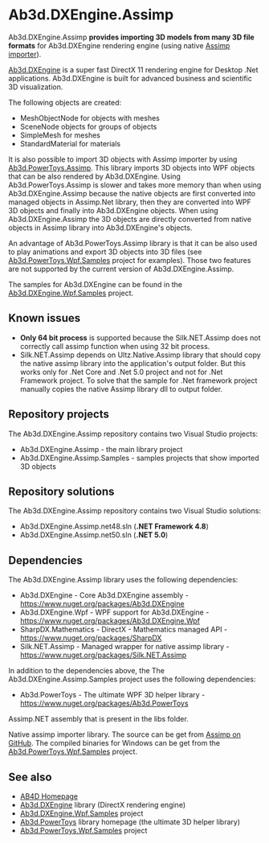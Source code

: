 # Ab3d.DXEngine.Assimp

Ab3d.DXEngine.Assimp **provides importing 3D models from many 3D file formats** for Ab3d.DXEngine rendering engine (using native [Assimp importer](https://github.com/assimp/assimp)).

[Ab3d.DXEngine](https://www.ab4d.com/DXEngine.aspx) is a super fast DirectX 11 rendering engine for Desktop .Net applications. Ab3d.DXEngine is built for advanced business and scientific 3D visualization.

The following objects are created:
- MeshObjectNode for objects with meshes
- SceneNode objects for groups of objects
- SimpleMesh<PositionNormalTexture> for meshes
- StandardMaterial for materials


It is also possible to import 3D objects with Assimp importer by using [Ab3d.PowerToys.Assimp](https://github.com/ab4d/Ab3d.PowerToys.Assimp).
This library imports 3D objects into WPF objects that can be also rendered by Ab3d.DXEngine. Using Ab3d.PowerToys.Assimp is slower and takes more memory than when using Ab3d.DXEngine.Assimp because the native objects are first converted into managed objects in Assimp.Net library, then they are converted into WPF 3D objects and finally into Ab3d.DXEngine objects. When using Ab3d.DXEngine.Assimp the 3D objects are directly converted from native objects in Assimp library into Ab3d.DXEngine's objects.

An advantage of Ab3d.PowerToys.Assimp library is that it can be also used to play animations and export 3D objects into 3D files (see [Ab3d.PowerToys.Wpf.Samples](https://github.com/ab4d/Ab3d.PowerToys.Wpf.Samples) project for examples). Those two features are not supported by the current version of Ab3d.DXEngine.Assimp.


The samples for Ab3d.DXEngine can be found in the [Ab3d.DXEngine.Wpf.Samples](https://github.com/ab4d/Ab3d.DXEngine.Wpf.Samples) project.


## Known issues

* **Only 64 bit process** is supported because the Silk.NET.Assimp does not correctly call assimp function when using 32 bit process.
* Silk.NET.Assimp depends on Ultz.Native.Assimp library that should copy the native assimp library into the application's output folder. But this works only for .Net Core and .Net 5.0 project and not for .Net Framework project. To solve that the sample for .Net framework project manually copies the native Assimp library dll to output folder.


## Repository projects

The Ab3d.DXEngine.Assimp repository contains two Visual Studio projects:
* Ab3d.DXEngine.Assimp - the main library project
* Ab3d.DXEngine.Assimp.Samples - samples projects that show imported 3D objects


## Repository solutions

The Ab3d.DXEngine.Assimp repository contains two Visual Studio solutions:
* Ab3d.DXEngine.Assimp.net48.sln (**.NET Framework 4.8**)
* Ab3d.DXEngine.Assimp.net50.sln (**.NET 5.0**)


## Dependencies

The Ab3d.DXEngine.Assimp library uses the following dependencies:
* Ab3d.DXEngine - Core Ab3d.DXEngine assembly - https://www.nuget.org/packages/Ab3d.DXEngine
* Ab3d.DXEngine.Wpf - WPF support for Ab3d.DXEngine - https://www.nuget.org/packages/Ab3d.DXEngine.Wpf
* SharpDX.Mathematics - DirectX - Mathematics managed API - https://www.nuget.org/packages/SharpDX
* Silk.NET.Assimp - Managed wrapper for native assimp library - https://www.nuget.org/packages/Silk.NET.Assimp


In addition to the dependencies above, the The Ab3d.DXEngine.Assimp.Samples project uses the following dependencies:
* Ab3d.PowerToys - The ultimate WPF 3D helper library - https://www.nuget.org/packages/Ab3d.PowerToys


Assimp.NET assembly that is present in the libs folder.

Native assimp importer library. The source can be get from [Assimp on GitHub](https://github.com/assimp/assimp). The compiled binaries for Windows can be get from the [Ab3d.PowerToys.Wpf.Samples](https://github.com/ab4d/Ab3d.PowerToys.Wpf.Samples) project.


## See also

* [AB4D Homepage](https://www.ab4d.com/)
* [Ab3d.DXEngine](https://www.ab4d.com/DXEngine.aspx) library (DirectX rendering engine)
* [Ab3d.DXEngine.Wpf.Samples](https://github.com/ab4d/Ab3d.DXEngine.Wpf.Samples) project
* [Ab3d.PowerToys](https://www.ab4d.com/PowerToys.aspx) library homepage (the ultimate 3D helper library)
* [Ab3d.PowerToys.Wpf.Samples](https://github.com/ab4d/Ab3d.PowerToys.Wpf.Samples) project